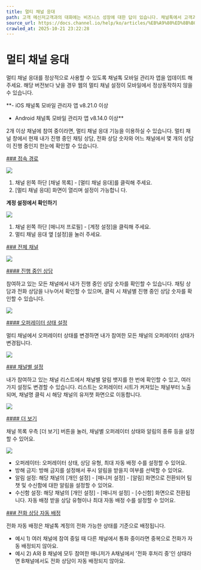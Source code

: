 ```yaml
---
title: 멀티 채널 응대
path: 고객 메신저고객과의 대화에는 비즈니스 성장에 대한 답이 있습니다. 채널톡에서 고객과 대화하는 방법에 대해 확인해보세요.7개의 아티클 > 멀티 채널 응대여러 채널에 참여하고 있어도, 나의 진행 중인 상담을 한번에 관리할 수 있어요.
source_url: https://docs.channel.io/help/ko/articles/%EB%A9%80%ED%8B%B0-%EC%B1%84%EB%84%90-%EC%9D%91%EB%8C%80-643dcb1b
crawled_at: 2025-10-21 23:22:28
---
```


# 멀티 채널 응대

멀티 채널 응대를 정상적으로 사용할 수 있도록 채널톡 모바일 관리자 앱을 업데이트 해주세요. 해당 버전보다 낮을 경우 웹의 멀티 채널 설정이 모바일에서 정상동작하지 않을 수 있습니다.

**- iOS 채널톡 모바일 관리자 앱 v8.21.0 이상
- Android 채널톡 모바일 관리자 앱 v8.14.0 이상**

2개 이상 채널에 참여 중이라면, 멀티 채널 응대 기능을 이용하실 수 있습니다. 멀티 채널 창에서 현재 내가 진행 중인 채팅 상담, 전화 상담 숫자와 어느 채널에서 몇 개의 상담이 진행 중인지 한눈에 확인할 수 있습니다.

[### 접속 경로](#접속-경로)

![](https://cf.channel.io/document/spaces/6/articles/132/revisions/135585/usermedia/677f2db03fd6c69716a3)

1. 채널 왼쪽 하단 [채널 목록] - [멀티 채널 응대]를 클릭해 주세요.
2. [멀티 채널 응대] 화면이 열리며 설정이 가능합니 다.

**계정 설정에서 확인하기**

![](https://cf.channel.io/document/spaces/6/articles/132/revisions/135585/usermedia/677f2db90fa33fe4e089)

1. 채널 왼쪽 하단 [매니저 프로필] - [계정 설정]을 클릭해 주세요.
2. 멀티 채널 응대 옆 [설정]을 눌러 주세요.

[### 전체 채널](#전체-채널)

![](https://cf.channel.io/document/spaces/6/articles/132/revisions/135585/usermedia/677f2dbf253e1e63a611)

[#### 진행 중인 상담](#진행-중인-상담)

참여하고 있는 모든 채널에서 내가 진행 중인 상담 숫자를 확인할 수 있습니다. 채팅 상담과 전화 상담을 나누어서 확인할 수 있으며, 클릭 시 채널별 진행 중인 상담 숫자를 확인할 수 있습니다.

![](https://cf.channel.io/document/spaces/6/articles/132/revisions/391/usermedia/662b1034ae809f3bd986)

[#### 오퍼레이터 상태 설정](#오퍼레이터-상태-설정-)

멀티 채널에서 오퍼레이터 상태를 변경하면 내가 참여한 모든 채널의 오퍼레이터 상태가 변경됩니다.

![](https://cf.channel.io/document/spaces/6/articles/132/revisions/135585/usermedia/677f2dca7c70f4eaccff)

[### 채널별 설정](#채널별-설정)

내가 참여하고 있는 채널 리스트에서 채널별 알림 뱃지를 한 번에 확인할 수 있고, 여러가지 설정도 변경할 수 있습니다. 리스트는 오퍼레이터 시트가 켜져있는 채널부터 노출되며, 채널명 클릭 시 해당 채널의 유저챗 화면으로 이동합니다.

![](https://cf.channel.io/document/spaces/6/articles/132/revisions/135585/usermedia/677f2ddd7d7b2f664c3e)

[#### 더 보기](#더-보기)

채널 목록 우측 [더 보기] 버튼을 눌러, 채널별 오퍼레이터 상태와 알림의 종류 등을 설정할 수 있어요.

![](https://cf.channel.io/document/spaces/6/articles/132/revisions/135585/usermedia/677f2ee48f2ed16f7eec)

* 오퍼레이터: 오퍼레이터 상태, 상담 유형, 최대 자동 배정 수를 설정할 수 있어요.
* 방해 금지: 방해 금지를 설정해서 푸시 알림을 받을지 여부를 선택할 수 있어요.
* 알림 설정: 해당 채널의 [개인 설정] - [매니저 설정] - [알림] 화면으로 전환되어 팀챗 및 수신함에 대한 알림을 설정할 수 있어요.
* 수신함 설정: 해당 채널의 [개인 설정] - [매니저 설정] - [수신함] 화면으로 전환됩니다. 자동 배정 받을 상담 유형이나 최대 자동 배정 수를 설정할 수 있어요.

[### 전화 상담 자동 배정](#전화-상담-자동-배정)

전화 자동 배정은 채널톡 계정의 전화 가능한 상태를 기준으로 배정됩니다.

* 예시 1) 여러 채널에 참여 중일 때 다른 채널에서 통화 중이라면 중복으로 전화가 자동 배정되지 않아요.
* 예시 2) A와 B 채널에 모두 참여한 매니저가 A채널에서 '전화 후처리 중'인 상태라면 B채널에서도 전화 상담이 자동 배정되지 않아요.